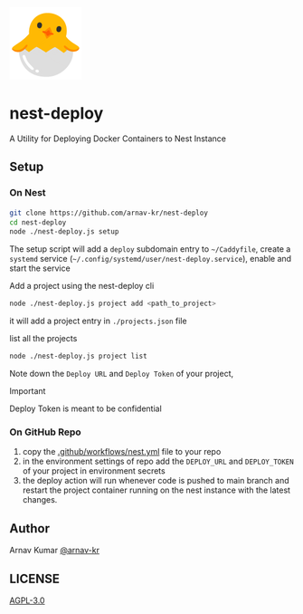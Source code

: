 <img src="hatching-chick.gif" alt="Nest Deply" height="128">

# nest-deploy

A Utility for Deploying Docker Containers to Nest Instance

## Setup

### On Nest

```sh
git clone https://github.com/arnav-kr/nest-deploy
cd nest-deploy
node ./nest-deploy.js setup
```
The setup script will add a `deploy` subdomain entry to `~/Caddyfile`, create a `systemd` service (`~/.config/systemd/user/nest-deploy.service`), enable and start the service

Add a project using the nest-deploy cli
```sh
node ./nest-deploy.js project add <path_to_project>
```
it will add a project entry in `./projects.json` file

list all the projects
```sh
node ./nest-deploy.js project list
```

Note down the `Deploy URL` and `Deploy Token` of your project,

> [!IMPORTANT]
> Deploy Token is meant to be confidential

### On GitHub Repo
1. copy the [.github/workflows/nest.yml](/.github/workflows/nest.yml) file to your repo
2. in the environment settings of repo add the `DEPLOY_URL` and `DEPLOY_TOKEN` of your project in environment secrets
3. the deploy action will run whenever code is pushed to main branch and restart the project container running on the nest instance with the latest changes.

## Author
Arnav Kumar [@arnav-kr](https://github.com/arnav-kr)

## LICENSE
[AGPL-3.0](LICENSE)
